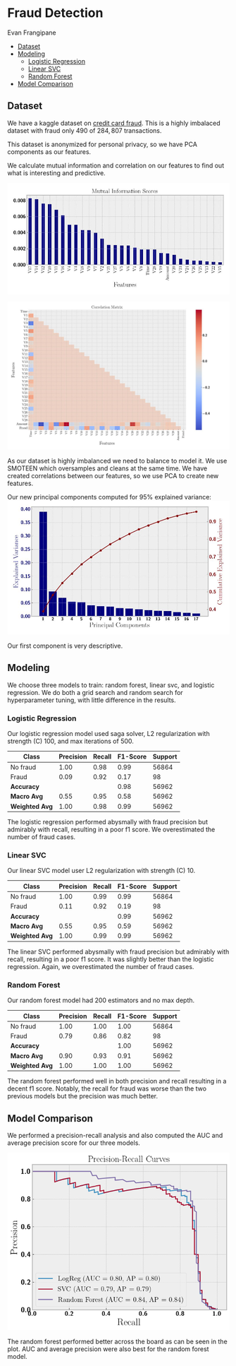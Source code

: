 # Fraud Detection
Evan Frangipane

- [Dataset](#dataset)
- [Modeling](#modeling)
  - [Logistic Regression](#logistic-regression)
  - [Linear SVC](#linear-svc)
  - [Random Forest](#random-forest)
- [Model Comparison](#model-comparison)

## Dataset

We have a kaggle dataset on [credit card
fraud](https://www.kaggle.com/datasets/mlg-ulb/creditcardfraud). This is
a highly imbalaced dataset with fraud only $490$ of $284,807$
transactions.

This dataset is anonymized for personal privacy, so we have PCA
components as our features.

We calculate mutual information and correlation on our features to find
out what is interesting and predictive.

![Mutual Information](images/mutual_info_before.jpg)

![Correlation](images/corr_before.jpg)

As our dataset is highly imbalanced we need to balance to model it. We
use SMOTEEN which oversamples and cleans at the same time. We have
created correlations between our features, so we use PCA to create new
features.

Our new principal components computed for 95% explained variance:
![pca](images/exp_var.jpg)

Our first component is very descriptive.

## Modeling

We choose three models to train: random forest, linear svc, and logistic
regression. We do both a grid search and random search for
hyperparameter tuning, with little difference in the results.

### Logistic Regression

Our logistic regression model used saga solver, L2 regularization with
strength (C) 100, and max iterations of 500.

| Class            | Precision | Recall | F1-Score | Support |
|------------------|-----------|--------|----------|---------|
| No fraud         | 1.00      | 0.98   | 0.99     | 56864   |
| Fraud            | 0.09      | 0.92   | 0.17     | 98      |
| **Accuracy**     |           |        | 0.98     | 56962   |
| **Macro Avg**    | 0.55      | 0.95   | 0.58     | 56962   |
| **Weighted Avg** | 1.00      | 0.98   | 0.99     | 56962   |

The logistic regression performed abysmally with fraud precision but
admirably with recall, resulting in a poor f1 score. We overestimated
the number of fraud cases.

### Linear SVC

Our linear SVC model user L2 regularization with strength (C) 10.

| Class            | Precision | Recall | F1-Score | Support |
|------------------|-----------|--------|----------|---------|
| No fraud         | 1.00      | 0.99   | 0.99     | 56864   |
| Fraud            | 0.11      | 0.92   | 0.19     | 98      |
| **Accuracy**     |           |        | 0.99     | 56962   |
| **Macro Avg**    | 0.55      | 0.95   | 0.59     | 56962   |
| **Weighted Avg** | 1.00      | 0.99   | 0.99     | 56962   |

The linear SVC performed abysmally with fraud precision but admirably
with recall, resulting in a poor f1 score. It was slightly better than
the logistic regression. Again, we overestimated the number of fraud
cases.

### Random Forest

Our random forest model had 200 estimators and no max depth.

| Class            | Precision | Recall | F1-Score | Support |
|------------------|-----------|--------|----------|---------|
| No fraud         | 1.00      | 1.00   | 1.00     | 56864   |
| Fraud            | 0.79      | 0.86   | 0.82     | 98      |
| **Accuracy**     |           |        | 1.00     | 56962   |
| **Macro Avg**    | 0.90      | 0.93   | 0.91     | 56962   |
| **Weighted Avg** | 1.00      | 1.00   | 1.00     | 56962   |

The random forest performed well in both precision and recall resulting
in a decent f1 score. Notably, the recall for fraud was worse than the
two previous models but the precision was much better.

## Model Comparison

We performed a precision-recall analysis and also computed the AUC and
average precision score for our three models.

![AUC](images/auc.png)

The random forest performed better across the board as can be seen in
the plot. AUC and average precision were also best for the random forest
model.
